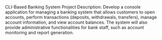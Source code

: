 CLI-Based Banking System
Project Description: Develop a console application for managing a banking system that allows customers to open accounts, perform transactions (deposits, withdrawals, transfers), manage account information, and view account balances. The system will also provide administrative functionalities for bank staff, such as account monitoring and report generation.
